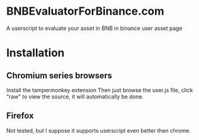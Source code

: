 # BNBEvaluatorForBinance.com
A userscript to evaluate your asset in BNB in binance user asset page

# Installation
## Chromium series browsers
Install the tampermonkey extension
Then just browse the user.js file, click "raw" to view the source, it will automatically be done.
## Firefox
Not tested, but I suppose it supports userscript even better then chrome.
